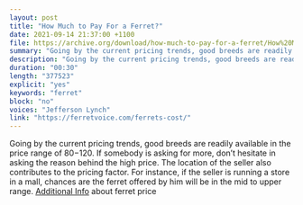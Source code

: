 ```yaml
---
layout: post
title: "How Much to Pay For a Ferret?"
date: 2021-09-14 21:37:00 +1100
file: https://archive.org/download/how-much-to-pay-for-a-ferret/How%20Much%20to%20Pay%20For%20a%20Ferret%EF%BC%9F.mp3
summary: "Going by the current pricing trends, good breeds are readily available in the price range of $80-$120. If somebody is asking for more, don’t hesitate in asking the reason behind the high price."
description: "Going by the current pricing trends, good breeds are readily available in the price range of $80-$120. If somebody is asking for more, don’t hesitate in asking the reason behind the high price.The location of the seller also contributes to the pricing factor. For instance, if the seller is running a store in a mall, chances are the ferret offered by him will be in the mid to upper range. <a href='https://ferretvoice.com/ferrets-cost/'>Additional Info</a> about ferret price"
duration: "00:30" 
length: "377523"
explicit: "yes" 
keywords: "ferret"
block: "no" 
voices: "Jefferson Lynch"
link: "https://ferretvoice.com/ferrets-cost/"
---
```


Going by the current pricing trends, good breeds are readily available in the price range of $80-$120. If somebody is asking for more, don’t hesitate in asking the reason behind the high price. The location of the seller also contributes to the pricing factor. For instance, if the seller is running a store in a mall, chances are the ferret offered by him will be in the mid to upper range. [Additional Info](https://ferretvoice.com/ferrets-cost/) about ferret price

